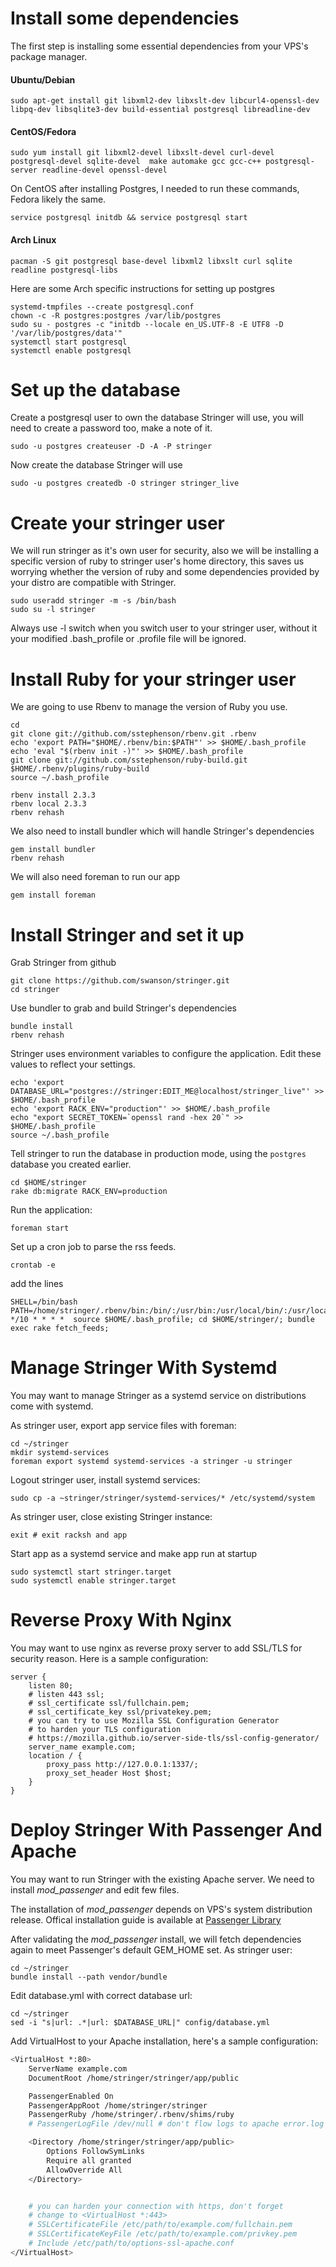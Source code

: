 Install some dependencies
=========================

The first step is installing some essential dependencies from your VPS's package manager.

#### Ubuntu/Debian

    sudo apt-get install git libxml2-dev libxslt-dev libcurl4-openssl-dev libpq-dev libsqlite3-dev build-essential postgresql libreadline-dev

#### CentOS/Fedora

    sudo yum install git libxml2-devel libxslt-devel curl-devel postgresql-devel sqlite-devel  make automake gcc gcc-c++ postgresql-server readline-devel openssl-devel

On CentOS after installing Postgres, I needed to run these commands, Fedora likely the same.

    service postgresql initdb && service postgresql start

#### Arch Linux

    pacman -S git postgresql base-devel libxml2 libxslt curl sqlite readline postgresql-libs

Here are some Arch specific instructions for setting up postgres

    systemd-tmpfiles --create postgresql.conf
    chown -c -R postgres:postgres /var/lib/postgres
    sudo su - postgres -c "initdb --locale en_US.UTF-8 -E UTF8 -D '/var/lib/postgres/data'"
    systemctl start postgresql
    systemctl enable postgresql


Set up the database
===================

Create a postgresql user to own the database Stringer will use, you will need to create a password too, make a note of it.

    sudo -u postgres createuser -D -A -P stringer

Now create the database Stringer will use

    sudo -u postgres createdb -O stringer stringer_live

Create your stringer user
=========================

We will run stringer as it's own user for security, also we will be installing a specific version of ruby to stringer user's home directory, this saves us worrying whether the version of ruby and some dependencies provided by your distro are compatible with Stringer.

    sudo useradd stringer -m -s /bin/bash
    sudo su -l stringer

Always use -l switch when you switch user to your stringer user, without it your modified .bash_profile or .profile file will be ignored.

Install Ruby for your stringer user
===================================

We are going to use Rbenv to manage the version of Ruby you use.

    cd
    git clone git://github.com/sstephenson/rbenv.git .rbenv
    echo 'export PATH="$HOME/.rbenv/bin:$PATH"' >> $HOME/.bash_profile
    echo 'eval "$(rbenv init -)"' >> $HOME/.bash_profile
    git clone git://github.com/sstephenson/ruby-build.git $HOME/.rbenv/plugins/ruby-build
    source ~/.bash_profile

    rbenv install 2.3.3
    rbenv local 2.3.3
    rbenv rehash

We also need to install bundler which will handle Stringer's dependencies

    gem install bundler
    rbenv rehash

We will also need foreman to run our app

    gem install foreman

Install Stringer and set it up
==============================

Grab Stringer from github

    git clone https://github.com/swanson/stringer.git
    cd stringer

Use bundler to grab and build Stringer's dependencies

    bundle install
    rbenv rehash

Stringer uses environment variables to configure the application. Edit these values to reflect your settings.

    echo 'export DATABASE_URL="postgres://stringer:EDIT_ME@localhost/stringer_live"' >> $HOME/.bash_profile
    echo 'export RACK_ENV="production"' >> $HOME/.bash_profile
    echo "export SECRET_TOKEN=`openssl rand -hex 20`" >> $HOME/.bash_profile
    source ~/.bash_profile

Tell stringer to run the database in production mode, using the `postgres` database you created earlier.

    cd $HOME/stringer
    rake db:migrate RACK_ENV=production

Run the application:

    foreman start

Set up a cron job to parse the rss feeds.

    crontab -e

add the lines

    SHELL=/bin/bash
    PATH=/home/stringer/.rbenv/bin:/bin/:/usr/bin:/usr/local/bin/:/usr/local/sbin
    */10 * * * *  source $HOME/.bash_profile; cd $HOME/stringer/; bundle exec rake fetch_feeds;

Manage Stringer With Systemd
============================

You may want to manage Stringer as a systemd service on distributions come with systemd.

As stringer user, export app service files with foreman:

    cd ~/stringer
    mkdir systemd-services
    foreman export systemd systemd-services -a stringer -u stringer

Logout stringer user, install systemd services:

    sudo cp -a ~stringer/stringer/systemd-services/* /etc/systemd/system

As stringer user, close existing Stringer instance:

    exit # exit racksh and app

Start app as a systemd service and make app run at startup

    sudo systemctl start stringer.target
    sudo systemctl enable stringer.target

Reverse Proxy With Nginx
========================

You may want to use nginx as reverse proxy server to add SSL/TLS for security
reason. Here is a sample configuration:

``` nginx
server {
    listen 80;
    # listen 443 ssl;
    # ssl_certificate ssl/fullchain.pem;
    # ssl_certificate_key ssl/privatekey.pem;
    # you can try to use Mozilla SSL Configuration Generator
    # to harden your TLS configuration
    # https://mozilla.github.io/server-side-tls/ssl-config-generator/
    server_name example.com;
    location / {
        proxy_pass http://127.0.0.1:1337/;
        proxy_set_header Host $host;
    }
}
```

Deploy Stringer With Passenger And Apache
=========================================

You may want to run Stringer with the existing Apache server. We need to install
*mod_passenger* and edit few files.

The installation of *mod_passenger* depends on VPS's system distribution release.
Offical installation guide is available at [Passenger Library](https://www.phusionpassenger.com/library/install/apache/install/oss/)

After validating the *mod_passenger* install, we will fetch dependencies again
to meet Passenger's default GEM_HOME set. As stringer user:

    cd ~/stringer
    bundle install --path vendor/bundle

Edit database.yml with correct database url:

    cd ~/stringer
    sed -i "s|url: .*|url: $DATABASE_URL|" config/database.yml

Add VirtualHost to your Apache installation, here's a sample configuration:

```bash
<VirtualHost *:80>
    ServerName example.com
    DocumentRoot /home/stringer/stringer/app/public

    PassengerEnabled On
    PassengerAppRoot /home/stringer/stringer
    PassengerRuby /home/stringer/.rbenv/shims/ruby
    # PassengerLogFile /dev/null # don't flow logs to apache error.log

    <Directory /home/stringer/stringer/app/public>
        Options FollowSymLinks
        Require all granted
        AllowOverride All
    </Directory>


    # you can harden your connection with https, don't forget
    # change to <VirtualHost *:443>
    # SSLCertificateFile /etc/path/to/example.com/fullchain.pem
    # SSLCertificateKeyFile /etc/path/to/example.com/privkey.pem
    # Include /etc/path/to/options-ssl-apache.conf
</VirtualHost>
```

